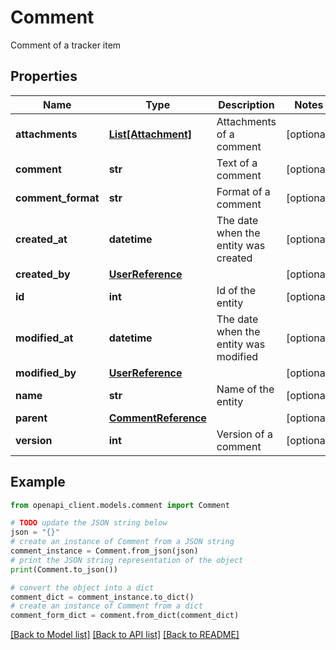 # Comment

Comment of a tracker item

## Properties

Name | Type | Description | Notes
------------ | ------------- | ------------- | -------------
**attachments** | [**List[Attachment]**](Attachment.md) | Attachments of a comment | [optional] 
**comment** | **str** | Text of a comment | [optional] 
**comment_format** | **str** | Format of a comment | [optional] 
**created_at** | **datetime** | The date when the entity was created | [optional] 
**created_by** | [**UserReference**](UserReference.md) |  | [optional] 
**id** | **int** | Id of the entity | [optional] 
**modified_at** | **datetime** | The date when the entity was modified | [optional] 
**modified_by** | [**UserReference**](UserReference.md) |  | [optional] 
**name** | **str** | Name of the entity | [optional] 
**parent** | [**CommentReference**](CommentReference.md) |  | [optional] 
**version** | **int** | Version of a comment | [optional] 

## Example

```python
from openapi_client.models.comment import Comment

# TODO update the JSON string below
json = "{}"
# create an instance of Comment from a JSON string
comment_instance = Comment.from_json(json)
# print the JSON string representation of the object
print(Comment.to_json())

# convert the object into a dict
comment_dict = comment_instance.to_dict()
# create an instance of Comment from a dict
comment_form_dict = comment.from_dict(comment_dict)
```
[[Back to Model list]](../README.md#documentation-for-models) [[Back to API list]](../README.md#documentation-for-api-endpoints) [[Back to README]](../README.md)


